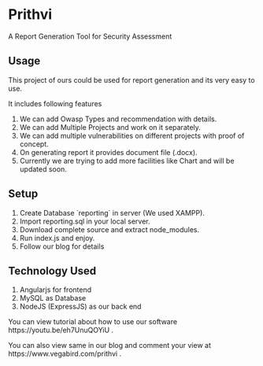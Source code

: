 # Prithvi
A Report Generation Tool for Security Assessment

<h2>Usage</h2>
<p>This project of ours could be used for report generation and its very easy to use.</p>
<p>It includes following features</p>
<ol>
  <li>We can add Owasp Types and recommendation with details.</li>
  <li>We can add Multiple Projects and work on it separately.</li>
  <li>We can add multiple vulnerabilities on different projects with proof of concept.</li>
  <li>On generating report it provides document file (.docx).</li>
  <li>Currently we are trying to add more facilities like Chart and will be updated soon.</li>
</ol>

<h2>Setup</h2>
<ol>
  <li>Create Database `reporting` in server (We used XAMPP).</li>
  <li>Import reporting.sql in your local server.</li>
  <li>Download complete source and extract node_modules.</li>
  <li>Run index.js and enjoy.</li>
  <li>Follow our blog for details</li>
</ol>

<h2>Technology Used</h2>
<ol>
  <li>Angularjs for frontend</li>
  <li>MySQL as Database</li>
  <li>NodeJS (ExpressJS) as our back end</li>
</ol>

<p>You can view tutorial about how to use our software https://youtu.be/eh7UnuQOYiU .</p>
<p>You can also view same in our blog and comment your view at https://www.vegabird.com/prithvi .</p>
